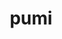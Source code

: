 ---
title: "pumi"
layout: cache
categories: [package, develop-2024-02-25]
meta: {"versions": ["2.2.8"], "compilers": ["cce@=15.0.1", "gcc@=10.3.0", "gcc@=11.4.0", "gcc@=9.4.0", "oneapi@=2024.0.0"], "oss": ["rhel8", "sle_hpc15", "ubuntu20.04", "ubuntu22.04"], "platforms": ["linux"], "targets": ["neoverse_v1", "neoverse_v2", "ppc64le", "x86_64_v3", "x86_64_v4", "zen4"], "stacks": ["e4s", "e4s-cray-rhel", "e4s-cray-sles", "e4s-neoverse-v2", "e4s-neoverse_v1", "e4s-oneapi", "e4s-power", "root"], "num_specs": 7, "num_specs_by_stack": {"root": 7, "e4s-cray-rhel": 1, "e4s-cray-sles": 1, "e4s-neoverse_v1": 1, "e4s-power": 1, "e4s": 1, "e4s-neoverse-v2": 1, "e4s-oneapi": 1}}
spec_details: [{"hash": "iem7rlfvle5d3fspqhebqxj5t2m7crxv", "compiler": "cce@=15.0.1", "versions": ["2.2.8"], "os": "rhel8", "platform": "linux", "target": "zen4", "variants": ["build_system=cmake", "build_type=Release", "~fortran", "generator=make", "~int64", "~ipo", "~shared", "simmodsuite=none", "+simmodsuite_version_check", "~testing", "~zoltan"], "stacks": ["root", "e4s-cray-rhel"], "size": "-", "tarball": "https://binaries.spack.io/releases/develop-2024-02-25/build_cache/linux-rhel8-zen4/cce-15.0.1/pumi-2.2.8/linux-rhel8-zen4-cce-15.0.1-pumi-2.2.8-iem7rlfvle5d3fspqhebqxj5t2m7crxv.spack"}, {"hash": "xk4ux4ljtmqe3m2vp3f2qm47n5qyxwp5", "compiler": "gcc@=10.3.0", "versions": ["2.2.8"], "os": "sle_hpc15", "platform": "linux", "target": "x86_64_v4", "variants": ["build_system=cmake", "build_type=Release", "~fortran", "generator=make", "~int64", "~ipo", "~shared", "simmodsuite=none", "+simmodsuite_version_check", "~testing", "~zoltan"], "stacks": ["root", "e4s-cray-sles"], "size": "-", "tarball": "https://binaries.spack.io/releases/develop-2024-02-25/build_cache/linux-sle_hpc15-x86_64_v4/gcc-10.3.0/pumi-2.2.8/linux-sle_hpc15-x86_64_v4-gcc-10.3.0-pumi-2.2.8-xk4ux4ljtmqe3m2vp3f2qm47n5qyxwp5.spack"}, {"hash": "vs57ztw6uczgh5kn33uimpopwe6h5xbh", "compiler": "gcc@=11.4.0", "versions": ["2.2.8"], "os": "ubuntu20.04", "platform": "linux", "target": "neoverse_v1", "variants": ["build_system=cmake", "build_type=Release", "~fortran", "generator=make", "~int64", "~ipo", "~shared", "simmodsuite=none", "+simmodsuite_version_check", "~testing", "~zoltan"], "stacks": ["e4s-neoverse_v1", "root"], "size": "-", "tarball": "https://binaries.spack.io/releases/develop-2024-02-25/build_cache/linux-ubuntu20.04-neoverse_v1/gcc-11.4.0/pumi-2.2.8/linux-ubuntu20.04-neoverse_v1-gcc-11.4.0-pumi-2.2.8-vs57ztw6uczgh5kn33uimpopwe6h5xbh.spack"}, {"hash": "3jn6d5mhaixckfimhydgt26vz4hh7xrz", "compiler": "gcc@=9.4.0", "versions": ["2.2.8"], "os": "ubuntu20.04", "platform": "linux", "target": "ppc64le", "variants": ["build_system=cmake", "build_type=Release", "~fortran", "generator=make", "~int64", "~ipo", "~shared", "simmodsuite=none", "+simmodsuite_version_check", "~testing", "~zoltan"], "stacks": ["e4s-power", "root"], "size": "-", "tarball": "https://binaries.spack.io/releases/develop-2024-02-25/build_cache/linux-ubuntu20.04-ppc64le/gcc-9.4.0/pumi-2.2.8/linux-ubuntu20.04-ppc64le-gcc-9.4.0-pumi-2.2.8-3jn6d5mhaixckfimhydgt26vz4hh7xrz.spack"}, {"hash": "37yml6seedc2c65a4h6p7cqzkdsssaug", "compiler": "gcc@=11.4.0", "versions": ["2.2.8"], "os": "ubuntu20.04", "platform": "linux", "target": "x86_64_v3", "variants": ["build_system=cmake", "build_type=Release", "~fortran", "generator=make", "~int64", "~ipo", "~shared", "simmodsuite=none", "+simmodsuite_version_check", "~testing", "~zoltan"], "stacks": ["root", "e4s"], "size": "-", "tarball": "https://binaries.spack.io/releases/develop-2024-02-25/build_cache/linux-ubuntu20.04-x86_64_v3/gcc-11.4.0/pumi-2.2.8/linux-ubuntu20.04-x86_64_v3-gcc-11.4.0-pumi-2.2.8-37yml6seedc2c65a4h6p7cqzkdsssaug.spack"}, {"hash": "rqkq4mwawooornlm5df5qqmkcuwlbhug", "compiler": "gcc@=11.4.0", "versions": ["2.2.8"], "os": "ubuntu22.04", "platform": "linux", "target": "neoverse_v2", "variants": ["build_system=cmake", "build_type=Release", "~fortran", "generator=make", "~int64", "~ipo", "~shared", "simmodsuite=none", "+simmodsuite_version_check", "~testing", "~zoltan"], "stacks": ["e4s-neoverse-v2", "root"], "size": "-", "tarball": "https://binaries.spack.io/releases/develop-2024-02-25/build_cache/linux-ubuntu22.04-neoverse_v2/gcc-11.4.0/pumi-2.2.8/linux-ubuntu22.04-neoverse_v2-gcc-11.4.0-pumi-2.2.8-rqkq4mwawooornlm5df5qqmkcuwlbhug.spack"}, {"hash": "v3agcnsngqwyhxngap6lrryyc4tcipky", "compiler": "oneapi@=2024.0.0", "versions": ["2.2.8"], "os": "ubuntu22.04", "platform": "linux", "target": "x86_64_v3", "variants": ["build_system=cmake", "build_type=Release", "~fortran", "generator=make", "~int64", "~ipo", "~shared", "simmodsuite=none", "+simmodsuite_version_check", "~testing", "~zoltan"], "stacks": ["e4s-oneapi", "root"], "size": "-", "tarball": "https://binaries.spack.io/releases/develop-2024-02-25/build_cache/linux-ubuntu22.04-x86_64_v3/oneapi-2024.0.0/pumi-2.2.8/linux-ubuntu22.04-x86_64_v3-oneapi-2024.0.0-pumi-2.2.8-v3agcnsngqwyhxngap6lrryyc4tcipky.spack"}]
---